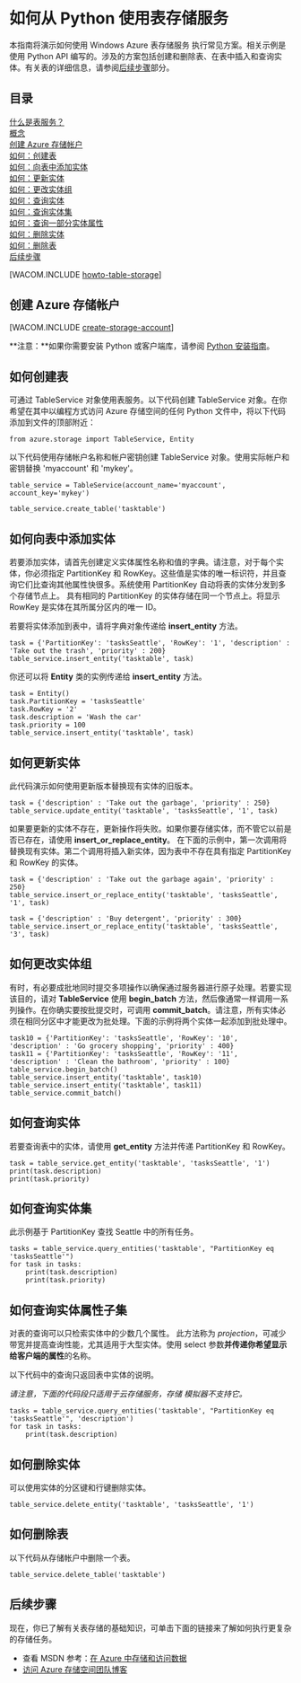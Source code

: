 <properties linkid="develop-python-table-service" urlDisplayName="Table Service" pageTitle="如何使用表存储 (Python) | Windows Azure" metaKeywords="Azure table Python, creating table Azure, deleting table Azure, inserting table Azure, querying table Azure" description="了解如何从 Python 使用表服务来创建和删除表，以及插入、删除和查询表。" metaCanonical="" services="storage" documentationCenter="Python" title="How to Use the Table Storage Service from Python" authors="" solutions="" manager="" editor="" />
<tags ms.service="storage"
    ms.date="03/11/2015"
    wacn.date="04/11/2015"
    />





# 如何从 Python 使用表存储服务
本指南将演示如何使用 Windows Azure 表存储服务
执行常见方案。相关示例是使用
Python API 编写的。涉及的方案包括创建和删除表、在表中插入和查询实体。有关表的详细信息，请参阅[后续步骤][]部分。

## 目录

[什么是表服务？][]   
 [概念][]   
 [创建 Azure 存储帐户][]   
 [如何：创建表][]   
 [如何：向表中添加实体][]   
 [如何：更新实体][]   
 [如何：更改实体组][]   
 [如何：查询实体][]   
 [如何：查询实体集][]   
 [如何：查询一部分实体属性][]   
 [如何：删除实体][]   
 [如何：删除表][]   
 [后续步骤][]

[WACOM.INCLUDE [howto-table-storage](../includes/howto-table-storage.md)]

## <a name="create-account"> </a>创建 Azure 存储帐户
[WACOM.INCLUDE [create-storage-account](../includes/create-storage-account.md)]

**注意：**如果你需要安装 Python 或客户端库，请参阅 [Python 安装指南](../python-how-to-install)。


## <a name="create-table"> </a>如何创建表

可通过 TableService 对象使用表服务。以下代码创建 TableService 对象。在你希望在其中以编程方式访问 Azure 存储空间的任何 Python 文件中，将以下代码添加到文件的顶部附近：

	from azure.storage import TableService, Entity

以下代码使用存储帐户名称和帐户密钥创建 TableService 对象。使用实际帐户和密钥替换  'myaccount' 和  'mykey'。

	table_service = TableService(account_name='myaccount', account_key='mykey')

	table_service.create_table('tasktable')

## <a name="add-entity"> </a>如何向表中添加实体

若要添加实体，请首先创建定义实体属性名称和值的字典。请注意，对于每个实体，你必须指定 PartitionKey 和 RowKey。这些值是实体的唯一标识符，并且查询它们比查询其他属性快很多。系统使用 PartitionKey 自动将表的实体分发到多个存储节点上。
具有相同的 PartitionKey 的实体存储在同一个节点上。将显示
RowKey 是实体在其所属分区内的唯一 ID。

若要将实体添加到表中，请将字典对象传递给 **insert\_entity** 方法。

	task = {'PartitionKey': 'tasksSeattle', 'RowKey': '1', 'description' : 'Take out the trash', 'priority' : 200}
	table_service.insert_entity('tasktable', task)

你还可以将 **Entity** 类的实例传递给 **insert\_entity** 方法。

	task = Entity()
	task.PartitionKey = 'tasksSeattle'
	task.RowKey = '2'
	task.description = 'Wash the car'
	task.priority = 100
	table_service.insert_entity('tasktable', task)

## <a name="update-entity"> </a>如何更新实体

此代码演示如何使用更新版本替换现有实体的旧版本。

	task = {'description' : 'Take out the garbage', 'priority' : 250}
	table_service.update_entity('tasktable', 'tasksSeattle', '1', task)

如果要更新的实体不存在，更新操作将失败。如果你要存储实体，而不管它以前是否已存在，请使用 **insert\_or\_replace_entity**。 
在下面的示例中，第一次调用将替换现有实体。第二个调用将插入新实体，因为表中不存在具有指定 PartitionKey 和 RowKey 的实体。

	task = {'description' : 'Take out the garbage again', 'priority' : 250}
	table_service.insert_or_replace_entity('tasktable', 'tasksSeattle', '1', task)

	task = {'description' : 'Buy detergent', 'priority' : 300}
	table_service.insert_or_replace_entity('tasktable', 'tasksSeattle', '3', task)

## <a name="change-entities"> </a>如何更改实体组

有时，有必要成批地同时提交多项操作以确保通过服务器进行原子处理。若要实现该目的，请对 **TableService** 使用 **begin\_batch** 方法，然后像通常一样调用一系列操作。在你确实要按批提交时，可调用 **commit\_batch**。请注意，所有实体必须在相同分区中才能更改为批处理。下面的示例将两个实体一起添加到批处理中。

	task10 = {'PartitionKey': 'tasksSeattle', 'RowKey': '10', 'description' : 'Go grocery shopping', 'priority' : 400}
	task11 = {'PartitionKey': 'tasksSeattle', 'RowKey': '11', 'description' : 'Clean the bathroom', 'priority' : 100}
	table_service.begin_batch()
	table_service.insert_entity('tasktable', task10)
	table_service.insert_entity('tasktable', task11)
	table_service.commit_batch()

## <a name="query-for-entity"> </a>如何查询实体

若要查询表中的实体，请使用 **get\_entity** 方法并传递 PartitionKey 和 RowKey。

	task = table_service.get_entity('tasktable', 'tasksSeattle', '1')
	print(task.description)
	print(task.priority)

## <a name="query-set-entities"> </a>如何查询实体集

此示例基于 PartitionKey 查找 Seattle 中的所有任务。

	tasks = table_service.query_entities('tasktable', "PartitionKey eq 'tasksSeattle'")
	for task in tasks:
		print(task.description)
		print(task.priority)

## <a name="query-entity-properties"> </a>如何查询实体属性子集

对表的查询可以只检索实体中的少数几个属性。
此方法称为  *projection*，可减少带宽并提高查询性能，尤其适用于大型实体。使用 select 参数**并传递你希望显示给客户端的属性**的名称。

以下代码中的查询只返回表中实体的说明。

*请注意，下面的代码段只适用于云存储服务，存储
模拟器不支持它。*

	tasks = table_service.query_entities('tasktable', "PartitionKey eq 'tasksSeattle'", 'description')
	for task in tasks:
		print(task.description)

## <a name="delete-entity"> </a>如何删除实体

可以使用实体的分区键和行键删除实体。

	table_service.delete_entity('tasktable', 'tasksSeattle', '1')

## <a name="delete-table"> </a>如何删除表

以下代码从存储帐户中删除一个表。

	table_service.delete_table('tasktable')

## <a name="next-steps"> </a>后续步骤

现在，你已了解有关表存储的基础知识，可单击下面的链接来了解如何执行更复杂的存储任务。

-   查看 MSDN 参考：[在 Azure 中存储和访问数据][]
-   [访问 Azure 存储空间团队博客][]

  [后续步骤]: #next-steps
  [什么是表服务？]: #what-is
  [概念]: #concepts
  [创建 Azure 存储帐户]: #create-account
  [如何：创建表]: #create-table
  [如何：向表中添加实体]: #add-entity
  [如何：更新实体]: #update-entity
  [如何：更改实体组]: #change-entities
  [如何：查询实体]: #query-for-entity
  [如何：查询实体集]: #query-set-entities
  [如何：查询一部分实体属性]: #query-entity-properties
  [如何：删除实体]: #delete-entity
  [如何：删除表]: #delete-table
  [在 Azure 中存储和访问数据]: http://msdn.microsoft.com/zh-cn/library/azure/gg433040.aspx
  [访问 Azure 存储空间团队博客]: http://blogs.msdn.com/b/windowsazurestorage/
<!--HONumber=41-->
